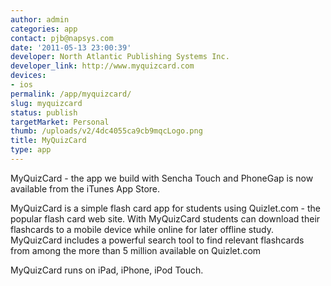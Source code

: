 ```yaml
---
author: admin
categories: app
contact: pjb@napsys.com
date: '2011-05-13 23:00:39'
developer: North Atlantic Publishing Systems Inc.
developer_link: http://www.myquizcard.com
devices: 
- ios
permalink: /app/myquizcard/
slug: myquizcard
status: publish
targetMarket: Personal
thumb: /uploads/v2/4dc4055ca9cb9mqcLogo.png
title: MyQuizCard
type: app
---
```


MyQuizCard - the app we build with Sencha Touch and PhoneGap is now available from the iTunes App Store.

MyQuizCard is a simple flash card app for students using Quizlet.com - the popular flash card web site. With MyQuizCard students can download their flashcards to a mobile device while online for later offline study. MyQuizCard includes a powerful search tool to find relevant flashcards from among the more than 5 million available on Quizlet.com

MyQuizCard runs on iPad, iPhone, iPod Touch.